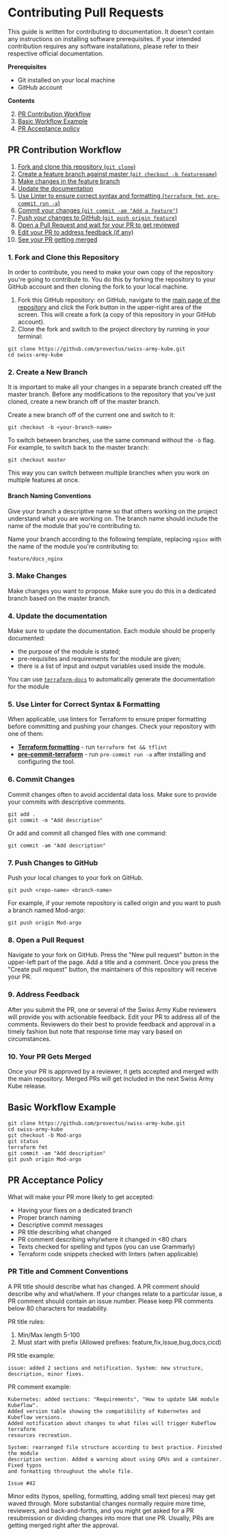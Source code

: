 # Contributing Pull Requests

This guide is written for contributing to documentation. It doesn't contain any instructions on installing software prerequisites. If your intended contribution requires any software installations, please refer to their respective official documentation.

**Prerequisites**
* Git installed on your local machine
* GitHub account

**Contents**

2. [PR Contribution Workflow](#workflow)
3. [Basic Workflow Example](#example)
4. [PR Acceptance policy](#accept)

<a name="workflow"></a>
## PR Contribution Workflow

1. [Fork and clone this repository (`git clone`)](#clonerepo)
2. [Create a feature branch against master (`git checkout -b featurename`)](#checkout)
3. [Make changes in the feature branch](#editdoc)
4. [Update the documentation](#docs)
5. [Use Linter to ensure correct syntax and formatting (`terraform fmt`, `pre-commit run -a`)](#lintit)
6. [Commit your changes (`git commit -am "Add a feature"`)](#commit)
7. [Push your changes to GitHub (`git push origin feature`)](#push)
8. [Open a Pull Request and wait for your PR to get reviewed](#openPR)
9. [Edit your PR to address feedback (if any)](#modifyPR)
10. [See your PR getting merged](#merged)

<a name="clonerepo"></a>
### 1. Fork and Clone this Repository

In order to contribute, you need to make your own copy of the repository you're going to contribute to. You do this by forking the repository to your GitHub account and then cloning the fork to your local machine.

1. Fork this GitHub repository: on GitHub, navigate to the [main page of the repository](https://github.com/provectus/swiss-army-kube) and click the Fork button in the upper-right area of the screen. This will create a fork (a copy of this repository in your GitHub account).
2. Clone the fork and switch to the project directory by running in your terminal:
```
git clone https://github.com/provectus/swiss-army-kube.git
cd swiss-army-kube
```
<a name="checkout"></a>
### 2. Create a New Branch
It is important to make all your changes in a separate branch created off the master branch.
Before any modifications to the repository that you've just cloned, create a new branch off of the master branch.

Create a new branch off of the current one and switch to it:
```
git checkout -b <your-branch-name>
```
To switch between branches, use the same command without the `-b` flag. For example, to switch back to the master branch:
```
git checkout master
```
This way you can switch between multiple branches when you work on multiple features at once.

#### Branch Naming Conventions

Give your branch a descriptive name so that others working on the project understand what you are working on. The branch name should include the name of the module that you're contributing to.

Name your branch according to the following template, replacing `nginx` with the name of the module you're contributing to:
```
feature/docs_nginx
```

<a name="editdoc"></a>
### 3. Make Changes

Make changes you want to propose. Make sure you do this in a dedicated branch based on the master branch.

<a name="docs"></a>
### 4. Update the documentation

Make sure to update the documentation. Each module should be properly documented:
- the purpose of the module is stated;
- pre-requisites and requirements for the module are given;
- there is a list of input and output variables used inside the module.

You can use [`terraform-docs`](https://github.com/terraform-docs/terraform-docs/) to automatically generate the documentation for the module

<a name="lintit"></a>
### 5. Use Linter for Correct Syntax & Formatting

When applicable, use linters for Terraform to ensure proper formatting before committing and pushing your changes. Check your repository with one of them:
* **[Terraform formatting](https://www.terraform.io/docs/commands/fmt.html)** - run `terraform fmt && tflint`
* **[pre-commit-terraform](https://github.com/antonbabenko/pre-commit-terraform)** - run `pre-commit run -a` after installing and configuring the tool.

<a name="commit"></a>
### 6. Commit Changes
Commit changes often to avoid accidental data loss. Make sure to provide your commits with descriptive comments.

```
git add .
git commit -m "Add description"
```
Or add and commit all changed files with one command:
```
git commit -am "Add description"
```

<a name="push"></a>
### 7. Push Changes to GitHub

Push your local changes to your fork on GitHub.
```
git push <repo-name> <branch-name>
```
For example, if your remote repository is called origin and you want to push a branch named Mod-argo:
```
git push origin Mod-argo
```

<a name="openPR"></a>
### 8. Open a Pull Request

Navigate to your fork on GitHub. Press the "New pull request" button in the upper-left part of the page. Add a title and a comment. Once you press the "Create pull request" button, the maintainers of this repository will receive your PR.

<a name="modifyPR"></a>
### 9. Address Feedback

After you submit the PR, one or several of the Swiss Army Kube reviewers will provide you with actionable feedback. Edit your PR to address all of the comments. Reviewers do their best to provide feedback and approval in a timely fashion but note that response time may vary based on circumstances.

<a name="merged"></a>
### 10. Your PR Gets Merged

Once your PR is approved by a reviewer, it gets accepted and merged with the main repository. Merged PRs will get included in the next Swiss Army Kube release.

<a name="example"></a>
## Basic Workflow Example
```
git clone https://github.com/provectus/swiss-army-kube.git
cd swiss-army-kube
git checkout -b Mod-argo
git status
terraform fmt
git commit -am "Add description"
git push origin Mod-argo
```
<a name="accept"></a>
## PR Acceptance Policy

What will make your PR more likely to get accepted:

* Having your fixes on a dedicated branch
* Proper branch naming
* Descriptive commit messages
* PR title describing what changed
* PR comment describing why/where it changed in <80 chars
* Texts checked for spelling and typos (you can use Grammarly)
* Terraform code snippets checked with linters (when applicable)

### PR Title and Comment Conventions

A PR title should describe what has changed. A PR comment should describe why and what/where. If your changes relate to a particular issue, a PR comment should contain an issue number. Please keep PR comments below 80 characters for readability.

PR title rules:
  1. Min/Max length 5-100
  2. Must start with prefix  (Allowed prefixes: feature,fix,issue,bug,docs,cicd)

PR title example:
```
issue: added 2 sections and notification. System: new structure, description, minor fixes.
```

PR comment example:

```
Kubernetes: added sections: "Requirements", "How to update SAK module Kubeflow".
Added version table showing the compatibility of Kubernetes and Kubeflow versions.
Added notification about changes to what files will trigger Kubeflow terraform
resources recreation.

System: rearranged file structure according to best practice. Finished the module
description section. Added a warning about using GPUs and a container. Fixed typos
and formatting throughout the whole file.

Issue #42
```

Minor edits (typos, spelling, formatting, adding small text pieces) may get waved through. More substantial changes normally require more time, reviewers, and back-and-forths, and you might get asked for a PR resubmission or dividing changes into more that one PR. Usually, PRs are getting merged right after the approval.
